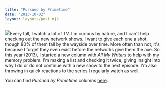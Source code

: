 ```yaml
---
title: "Pursued by Primetime"
date: "2013-10-02"
layout: layouts/post.njk
---
```


[![](images/Prowl-icon-150x150.jpg)](http://allmywriters.net/?cat=12)Every fall, I watch a lot of TV. I'm curious by nature, and I can't help checking out the new network shows. I want to give each one a shot, though 80% of them fall by the wayside over time. More often than not, it's because I forget they even exist before the networks give them the axe. So this year (2013), I started a new column with _All My Writers_ to help with my memory problem. I'm making a list and checking it twice, giving insight into why I do or do not continue with a new show to the next episode. I'm also throwing in quick reactions to the series I regularly watch as well.

You can find _Pursued by Primetime_ columns [here](http://allmywriters.net/?cat=12 "All My Writers").
